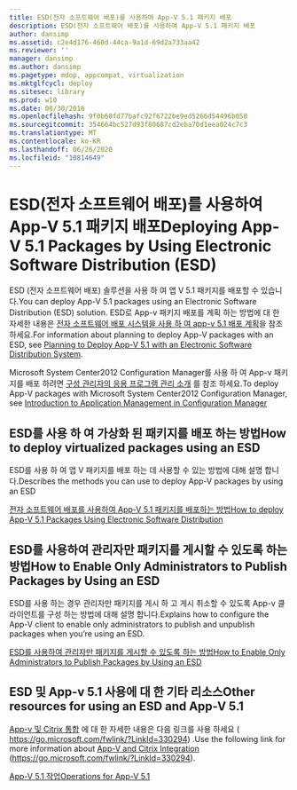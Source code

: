 ```yaml
---
title: ESD(전자 소프트웨어 배포)를 사용하여 App-V 5.1 패키지 배포
description: ESD(전자 소프트웨어 배포)를 사용하여 App-V 5.1 패키지 배포
author: dansimp
ms.assetid: c2e4d176-460d-44ca-9a1d-69d2a733aa42
ms.reviewer: ''
manager: dansimp
ms.author: dansimp
ms.pagetype: mdop, appcompat, virtualization
ms.mktglfcycl: deploy
ms.sitesec: library
ms.prod: w10
ms.date: 08/30/2016
ms.openlocfilehash: 9f0b60fd77bafc92f6722be9ed5266d54496b050
ms.sourcegitcommit: 354664bc527d93f80687cd2eba70d1eea024c7c3
ms.translationtype: MT
ms.contentlocale: ko-KR
ms.lasthandoff: 06/26/2020
ms.locfileid: "10814649"
---
```

# <span data-ttu-id="da44f-103">ESD(전자 소프트웨어 배포)를 사용하여 App-V 5.1 패키지 배포</span><span class="sxs-lookup"><span data-stu-id="da44f-103">Deploying App-V 5.1 Packages by Using Electronic Software Distribution (ESD)</span></span>


<span data-ttu-id="da44f-104">ESD (전자 소프트웨어 배포) 솔루션을 사용 하 여 앱 V 5.1 패키지를 배포할 수 있습니다.</span><span class="sxs-lookup"><span data-stu-id="da44f-104">You can deploy App-V 5.1 packages using an Electronic Software Distribution (ESD) solution.</span></span> <span data-ttu-id="da44f-105">ESD로 App-v 패키지 배포를 계획 하는 방법에 대 한 자세한 내용은 [전자 소프트웨어 배포 시스템을 사용 하 여 app-v 5.1 배포 계획](planning-to-deploy-app-v-51-with-an-electronic-software-distribution-system.md)을 참조 하세요.</span><span class="sxs-lookup"><span data-stu-id="da44f-105">For information about planning to deploy App-V packages with an ESD, see [Planning to Deploy App-V 5.1 with an Electronic Software Distribution System](planning-to-deploy-app-v-51-with-an-electronic-software-distribution-system.md).</span></span>

<span data-ttu-id="da44f-106">Microsoft System Center2012 Configuration Manager를 사용 하 여 App-v 패키지를 배포 하려면 [구성 관리자의 응용 프로그램 관리 소개](https://go.microsoft.com/fwlink/?LinkId=281816) 를 참조 하세요.</span><span class="sxs-lookup"><span data-stu-id="da44f-106">To deploy App-V packages with Microsoft System Center2012 Configuration Manager, see [Introduction to Application Management in Configuration Manager](https://go.microsoft.com/fwlink/?LinkId=281816)</span></span>

## <span data-ttu-id="da44f-107">ESD를 사용 하 여 가상화 된 패키지를 배포 하는 방법</span><span class="sxs-lookup"><span data-stu-id="da44f-107">How to deploy virtualized packages using an ESD</span></span>


<span data-ttu-id="da44f-108">ESD를 사용 하 여 앱 V 패키지를 배포 하는 데 사용할 수 있는 방법에 대해 설명 합니다.</span><span class="sxs-lookup"><span data-stu-id="da44f-108">Describes the methods you can use to deploy App-V packages by using an ESD</span></span>

[<span data-ttu-id="da44f-109">전자 소프트웨어 배포를 사용하여 App-V 5.1 패키지를 배포하는 방법</span><span class="sxs-lookup"><span data-stu-id="da44f-109">How to deploy App-V 5.1 Packages Using Electronic Software Distribution</span></span>](how-to-deploy-app-v-51-packages-using-electronic-software-distribution.md)

## <span data-ttu-id="da44f-110">ESD를 사용하여 관리자만 패키지를 게시할 수 있도록 하는 방법</span><span class="sxs-lookup"><span data-stu-id="da44f-110">How to Enable Only Administrators to Publish Packages by Using an ESD</span></span>


<span data-ttu-id="da44f-111">ESD를 사용 하는 경우 관리자만 패키지를 게시 하 고 게시 취소할 수 있도록 App-v 클라이언트를 구성 하는 방법에 대해 설명 합니다.</span><span class="sxs-lookup"><span data-stu-id="da44f-111">Explains how to configure the App-V client to enable only administrators to publish and unpublish packages when you’re using an ESD.</span></span>

[<span data-ttu-id="da44f-112">ESD를 사용하여 관리자만 패키지를 게시할 수 있도록 하는 방법</span><span class="sxs-lookup"><span data-stu-id="da44f-112">How to Enable Only Administrators to Publish Packages by Using an ESD</span></span>](how-to-enable-only-administrators-to-publish-packages-by-using-an-esd51.md)






## <span data-ttu-id="da44f-113">ESD 및 App-v 5.1 사용에 대 한 기타 리소스</span><span class="sxs-lookup"><span data-stu-id="da44f-113">Other resources for using an ESD and App-V 5.1</span></span>


<span data-ttu-id="da44f-114">[App-v 및 Citrix 통합](https://go.microsoft.com/fwlink/?LinkId=330294 ) 에 대 한 자세한 내용은 다음 링크를 사용 하세요 ( https://go.microsoft.com/fwlink/?LinkId=330294) .</span><span class="sxs-lookup"><span data-stu-id="da44f-114">Use the following link for more information about [App-V and Citrix Integration](https://go.microsoft.com/fwlink/?LinkId=330294 ) (https://go.microsoft.com/fwlink/?LinkId=330294).</span></span>

[<span data-ttu-id="da44f-115">App-V 5.1 작업</span><span class="sxs-lookup"><span data-stu-id="da44f-115">Operations for App-V 5.1</span></span>](operations-for-app-v-51.md)

 

 






